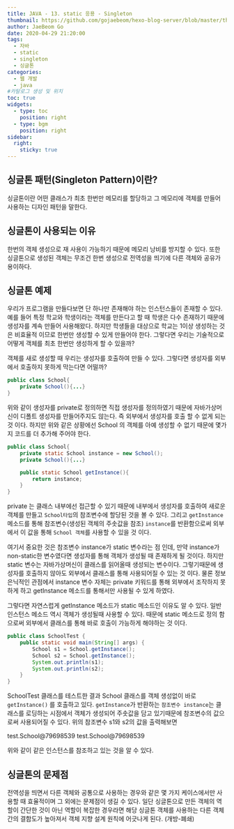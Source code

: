 ```yaml
---
title: JAVA - 13. static 응용 - Singleton
thumbnail: https://github.com/gojaebeom/hexo-blog-server/blob/master/themes/icarus/source/images/%EC%9E%90%EB%B0%94/thumbnail.png?raw=true
author: JaeBeom Go
date: 2020-04-29 21:20:00
tags:
  - 자바
  - static
  - singleton
  - 싱글톤
categories:
  - 웹 개발
  - java
#카탈로그 생성 및 위치
toc: true
widgets:
  - type: toc
    position: right
  - type: bgm
    position: right
sidebar:
  right:
    sticky: true
---
```


## 싱글톤 패턴(Singleton Pattern)이란?
싱글톤이란 어떤 클래스가 최초 한번만 메모리를 할당하고 그 메모리에 객체를 만들어 사용하는 디자인 패턴을 말한다.<!-- more -->


## 싱글톤이 사용되는 이유
한번의 객체 생성으로 재 사용이 가능하기 때문에 메모리 낭비를 방지할 수 있다. 또한 싱글톤으로 생성된 객체는 무조건 한번 생성으로 전역성을 띄기에 다른 객체와 공유가 용이하다.


## 싱글톤 예제
우리가 프로그램을 만들다보면 단 하나만 존재해야 하는 인스턴스들이 존재할 수 있다. 예를 들어 특정 학교와 학생이라는 객체를 만든다고 할 때 학생은 다수 존재하기 때문에 생성자를 계속 만들어 사용해왔다. 하지만 학생들을 대상으로 학교는 1이상 생성하는 것은 비효율적 이므로 한번만 생성할 수 있게 만들어야 한다. 그렇다면 우리는 기술적으로 어떻게 객체를 최초 한번만 생성하게 할 수 있을까?

객체를 새로 생성할 때 우리는 생성자를 호출하여 만들 수 있다. 그렇다면 생성자를 외부에서 호출하지 못하게 막는다면 어떨까?

```java
public class School{
    private School(){...}
}
```
위와 같이 생성자를 private로 정의하면 직접 생성자를 정의하였기 때문에 자바가상머신이 디폴트 생성자를 만들어주지도 않는다. 즉 외부에서 생성자를 호출 할 수 없게 되는 것 이다. 하지만 위와 같은 상황에선 School 의 객체를 아예 생성할 수 없기 때문에 몇가지 코드를 더 추가해 주어야 한다.

```java
public class School{
    private static School instance = new School();
    private School(){...}

    public static School getInstance(){
        return instance;
    }
} 
```
private 는 클래스 내부에선 접근할 수 있기 때문에 내부에서 생성자를 호출하여 새로운 객체를 만들고 `School타입`의 참조변수에 할당된 것을 볼 수 있다. 그리고 `getInstance` 메소드를 통해 참조변수(생성된 객체의 주솟값을 참조) `instance`를 반환함으로써 외부에서 이 값을 통해 `School 객체`를 사용할 수 있을 것 이다.

여기서 중요한 것은 참조변수 instance가 static 변수라는 점 인데, 만약 instance가 non-static한 변수였다면 생성자를 통해 객체가 생성될 때 존재하게 될 것이다. 하지만 static 변수는 자바가상머신이 클래스를 읽어올때 생성되는 변수이다. 그렇기때문에 생성자를 호출하지 않아도 외부에서 클래스를 통해 사용되어질 수 있는 것 이다. 물론 정보은닉적인 관점에서 instance 변수 자체는 private 키워드를 통해 외부에서 조작하지 못하게 하고 getInstance 메소드를 통해서만 사용될 수 있게 하였다.

그렇다면 자연스럽게 getInstance 메소드가 static 메소드인 이유도 알 수 있다. 일반 인스턴스 메소드 역시 객체가 생성될때 사용할 수 있다. 때문에 static 메소드로 정의 함으로써 외부에서 클래스를 통해 바로 호출이 가능하게 해야하는 것 이다.

```java
public class SchoolTest {
    public static void main(String[] args) {
        School s1 = School.getInstance();
        School s2 = School.getInstance();
        System.out.println(s1);
        System.out.println(s2);
    }
}
```
SchoolTest 클래스를 테스트한 결과 School 클래스를 객체 생성없이 바로 `getInstance()` 를 호출하고 있다. `getInstance`가 반환하는 `참조변수 instance`는 클래스를 로딩하는 시점에서 객체가 생성되어 주솟값을 담고 있기때문에 참조변수의 값으로써 사용되어질 수 있다. 위의 참조변수 s1와 s2의 값을 출력해보면

test.School@79698539
test.School@79698539

위와 같이 같은 인스턴스를 참조하고 있는 것을 알 수 있다.

## 싱글톤의 문제점
전역성을 띄면서 다른 객체와 공통으로 사용하는 경우와 같은 몇 가지 케이스에서만 사용할 때 효율적이며 그 외에는 문제점이 생길 수 있다.
일단 싱글톤으로 만든 객체의 역할이 간단한 것이 아닌 역할이 복잡한 경우라면 해당 싱글톤 객체를 사용하는 다른 객체간의 결함도가 높아져서 객체 지향 설계 원칙에 어긋나게 된다. (개방-폐쇄)